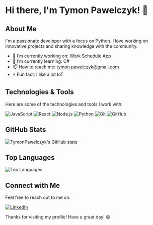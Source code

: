 <!--
**TymonPawelczyk/TymonPawelczyk** is a ✨ _special_ ✨ repository because its `README.md` (this file) appears on your GitHub profile.

Here are some ideas to get you started:

- 🔭 I’m currently working on ...
- 🌱 I’m currently learning ...
- 👯 I’m looking to collaborate on ...
- 🤔 I’m looking for help with ...
- 💬 Ask me about ...
- 📫 How to reach me: ...
- 😄 Pronouns: ...
- ⚡ Fun fact: ...
-->

# Hi there, I'm Tymon Pawelczyk! 👋

## About Me
I'm a passionate developer with a focus on Python. I love working on innovative projects and sharing knowledge with the community.

- 🔭 I’m currently working on: Work Schedule App
- 🌱 I’m currently learning: C#
- 📫 How to reach me: tymon.pawelczyk@gmail.com
- ⚡ Fun fact: I like a lot IoT

## Technologies & Tools
Here are some of the technologies and tools I work with:

![JavaScript](https://img.shields.io/badge/JavaScript-ES6+-yellow?style=for-the-badge&logo=javascript)
![React](https://img.shields.io/badge/React-20232A?style=for-the-badge&logo=react&logoColor=61DAFB)
![Node.js](https://img.shields.io/badge/Node.js-43853D?style=for-the-badge&logo=node-dot-js&logoColor=white)
![Python](https://img.shields.io/badge/Python-3776AB?style=for-the-badge&logo=python&logoColor=white)
![Git](https://img.shields.io/badge/Git-F05032?style=for-the-badge&logo=git&logoColor=white)
![GitHub](https://img.shields.io/badge/GitHub-181717?style=for-the-badge&logo=github&logoColor=white)

## GitHub Stats
![TymonPawelczyk's GitHub stats](https://github-readme-stats.vercel.app/api?username=TymonPawelczyk&show_icons=true&theme=dark)

## Top Languages
![Top Languages](https://github-readme-stats.vercel.app/api/top-langs/?username=TymonPawelczyk&layout=compact&theme=dark)
<!--
## Projects
Here are some of my top projects:

- [Project 1](https://github.com/TymonPawelczyk/Project1)
- [Project 2](https://github.com/TymonPawelczyk/Project2)
- [Project 3](https://github.com/TymonPawelczyk/Project3)
-->
## Connect with Me
Feel free to reach out to me on:

[![LinkedIn](https://img.shields.io/badge/LinkedIn-0A66C2?style=for-the-badge&logo=linkedin&logoColor=white)](https://www.linkedin.com/in/tymon-pawelczyk)


Thanks for visiting my profile! Have a great day! 😄
